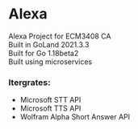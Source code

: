 # Alexa
Alexa Project for ECM3408 CA<br>
Built in GoLand 2021.3.3<br>
Built for Go 1.18beta2<br>
Built using microservices<br>
### Itergrates:
- Microsoft STT API
- Microsoft TTS API
- Wolfram Alpha Short Answer API
